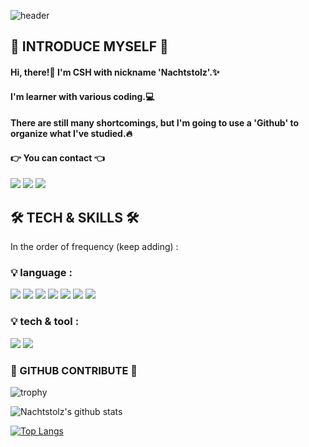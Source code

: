 <!--
**Nachtstolz/Nachtstolz** is a ✨ _special_ ✨ repository because its `README.md` (this file) appears on your GitHub profile.

Here are some ideas to get you started:

- 🔭 I’m currently working on ...
- 🌱 I’m currently learning ...
- 👯 I’m looking to collaborate on ...
- 🤔 I’m looking for help with ...
- 💬 Ask me about ...
- 📫 How to reach me: ...
- 😄 Pronouns: ...
- ⚡ Fun fact: ...
-->

![header](https://capsule-render.vercel.app/api?type=Soft&color=auto&height=300&section=header&text=CSH's%20Github&fontSize=80)

## 🌹 INTRODUCE MYSELF 🌹
#### Hi, there!👋 I'm CSH with nickname 'Nachtstolz'.✨

#### I'm learner with various coding.💻

#### There are still many shortcomings, but I'm going to use a 'Github' to organize what I've studied.🔥

#### 👉 You can contact 👈

<a href="https://use-full.tistory.com/"><img src="https://img.shields.io/badge/Blog-184D66?style=flat-square&logo=Vector%20Logo%20Zone&logoColor=white"/></a>
<a href="https://www.instagram.com/nachtstolz/"><img src="https://img.shields.io/badge/Instagram-E4405F?style=flat-square&logo=Instagram&logoColor=white"/></a>
<a href="mailto: sayong4424@gmail.com"><img src="https://img.shields.io/badge/sayong4424@gmail.com-EA4335?style=flat-square&logo=Gmail&logoColor=white"/></a>

## 🛠 TECH & SKILLS 🛠
In the order of frequency (keep adding) :
### 💡 language : 
<img src="https://img.shields.io/badge/C-A8B9CC?style=flat-square&logo=C&logoColor=white"/> <img src="https://img.shields.io/badge/Python-3776AB?style=flat-square&logo=Python&logoColor=white"/> <img src="https://img.shields.io/badge/C++-00599C?style=flat-square&logo=C%2B%2B&logoColor=white"/> <img src="https://img.shields.io/badge/Java-007396?style=flat-square&logo=Java&logoColor=white"/> <img src="https://img.shields.io/badge/HTML-E34F26?style=flat-square&logo=HTML5&logoColor=white"/> <img src="https://img.shields.io/badge/CSS-1572B6?style=flat-square&logo=CSS3&logoColor=white"/> <img src="https://img.shields.io/badge/JavaScript-F7DF1E?style=flat-square&logo=JavaScript&logoColor=white"/>

### 💡 tech & tool : 
<img src="https://img.shields.io/badge/Android-3DDC84?style=flat-square&logo=Android&logoColor=white"/> <img src="https://img.shields.io/badge/Jupyter-F37626?style=flat-square&logo=Jupyter&logoColor=white"/>

### 👀 GITHUB CONTRIBUTE 👀
![trophy](https://github-profile-trophy.vercel.app/?username=Nachtstolz&column=3&margin-w=15&margin-h=15&no-frame=true)

![Nachtstolz's github stats](https://github-readme-stats.vercel.app/api?username=Nachtstolz&show_icons=true&theme=buefy)

[![Top Langs](https://github-readme-stats.vercel.app/api/top-langs/?username=Nachtstolz&layout=compact&theme=buefy&langs_count=5)](https://github.com/anuraghazra/github-readme-stats)
